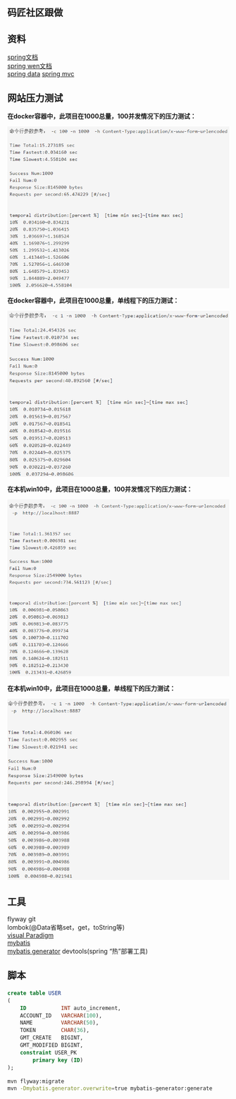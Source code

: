 ## 码匠社区跟做

## 资料
[spring文档](https://spring.io/guides)  
[spring wen文档](https://spring.io/guides/gs/serving-web-content/)  
[spring data](https://docs.spring.io/spring-boot/docs/current/reference/htmlsingle/)
[spring mvc](https://docs.spring.io/spring/docs/current/spring-framework-reference/web.html#mvc-config-interceptors)

## 网站压力测试
**在docker容器中，此项目在1000总量，100并发情况下的压力测试：**


![avatar](https://github.com/codersdady/comunity/blob/master/img/docker_community_100.png)

**在docker容器中，此项目在1000总量，单线程下的压力测试：**

![avatar](https://github.com/codersdady/comunity/blob/master/img/docker_community_one.png)


**在本机win10中，此项目在1000总量，100并发情况下的压力测试：**

![avatar](https://github.com/codersdady/comunity/blob/master/img/win_community_100.png)


**在本机win10中，此项目在1000总量，单线程下的压力测试：**

![avatar](https://github.com/codersdady/comunity/blob/master/img/win_community_one.png)


## 工具  
flyway
git  
lombok(@Data省略set，get，toString等)  
[visual Paradigm](https://www.visual-paradigm.com)  
[mybatis](http://mybatis.org/spring-boot-starter/mybatis-spring-boot-autoconfigure/)  
[mybatis generator](http://mybatis.org/generator/)
devtools(spring “热”部署工具)

## 脚本  
```sql
create table USER
(
    ID           INT auto_increment,
    ACCOUNT_ID   VARCHAR(100),
    NAME         VARCHAR(50),
    TOKEN        CHAR(36),
    GMT_CREATE   BIGINT,
    GMT_MODIFIED BIGINT,
    constraint USER_PK
        primary key (ID)
);
```
```bash
mvn flyway:migrate
mvn -Dmybatis.generator.overwrite=true mybatis-generator:generate
```

